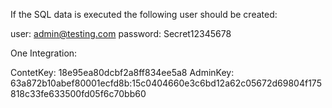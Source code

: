 If the SQL data is executed the following user should be created:

user: admin@testing.com
password: Secret12345678

One Integration:

ContetKey: 18e95ea80dcbf2a8ff834ee5a8
AdminKey: 63a872b10abef80001ecfd8b:15c0404660e3c6bd12a62c05672d69804f175818c33fe633500fd05f6c70bb60